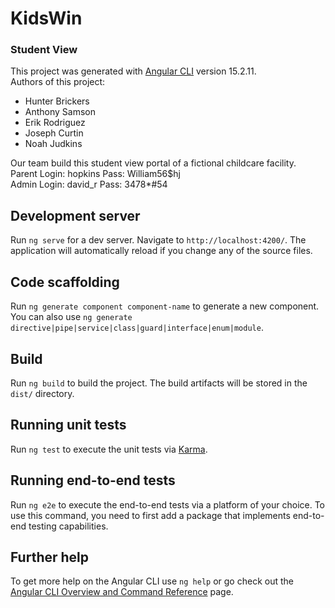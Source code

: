 # KidsWin 
### Student View

This project was generated with [Angular CLI](https://github.com/angular/angular-cli) version 15.2.11.
\
Authors of this project: 
* Hunter Brickers
* Anthony Samson
* Erik Rodriguez
* Joseph Curtin
* Noah Judkins




Our team build this student view portal of a fictional childcare facility. 
\
Parent Login: hopkins       Pass: William56$hj
\
Admin Login: david_r        Pass: 3478*#54

## Development server

Run `ng serve` for a dev server. Navigate to `http://localhost:4200/`. The application will automatically reload if you change any of the source files.

## Code scaffolding

Run `ng generate component component-name` to generate a new component. You can also use `ng generate directive|pipe|service|class|guard|interface|enum|module`.

## Build

Run `ng build` to build the project. The build artifacts will be stored in the `dist/` directory.

## Running unit tests

Run `ng test` to execute the unit tests via [Karma](https://karma-runner.github.io).

## Running end-to-end tests

Run `ng e2e` to execute the end-to-end tests via a platform of your choice. To use this command, you need to first add a package that implements end-to-end testing capabilities.

## Further help

To get more help on the Angular CLI use `ng help` or go check out the [Angular CLI Overview and Command Reference](https://angular.io/cli) page.
